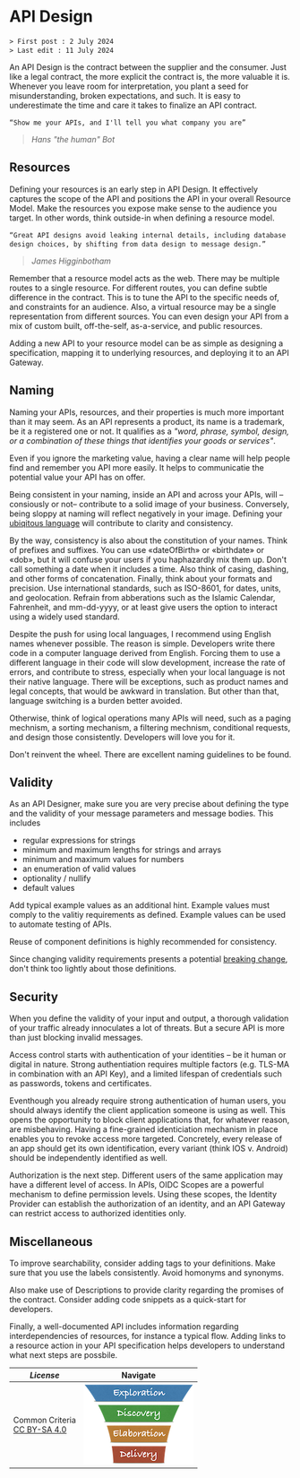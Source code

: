 # API Design

```text
> First post : 2 July 2024
> Last edit : 11 July 2024
```

An API Design is the contract between the supplier and the consumer. Just like a legal contract, the more explicit the contract is, the more valuable it is. Whenever you leave room for interpretation, you plant a seed for misunderstanding, broken expectations, and such. It is easy to underestimate the time and care it takes to finalize an API contract.

```text
“Show me your APIs, and I'll tell you what company you are”
```

> *Hans "the human" Bot*

## Resources

Defining your resources is an early step in API Design. It effectively captures the scope of the API and positions the API in your overall Resource Model. Make the resources you expose make sense to the audience you target. In other words, think outside-in when defining a resource model.

```text
“Great API designs avoid leaking internal details, including database design choices, by shifting from data design to message design.”
```

> *James Higginbotham*

Remember that a resource model acts as the web. There may be multiple routes to a single resource. For different routes, you can define subtle difference in the contract. This is to tune the API to the specific needs of, and constraints for an audience. Also, a virtual resource may be a single representation from different sources. You can even design your API from a mix of custom built, off-the-self, as-a-service, and public resources.

Adding a new API to your resource model can be as simple as designing a specification, mapping it to underlying resources, and deploying it to an API Gateway.

## Naming

Naming your APIs, resources, and their properties is much more important than it may seem. As an API represents a product, its name is a trademark, be it a registered one or not. It qualifies as a *"word, phrase, symbol, design, or a combination of these things that identifies your goods or services"*.

Even if you ignore the marketing value, having a clear name will help people find and remember you API more easily. It helps to communicatie the potential value your API has on offer.

Being consistent in your naming, inside an API and across your APIs, will –consiously or not– contribute to a solid image of your business. Conversely, being sloppy at naming will reflect negatively in your image. Defining your [ubiqitous language](/LeanUP/References/ddd.md) will contribute to clarity and consistency.

By the way, consistency is also about the constitution of your names. Think of prefixes and suffixes. You can use «dateOfBirth» or «birthdate» or «dob», but it will confuse your users if you haphazardly mix them up. Don't call something a date when it includes a time. Also think of casing, dashing, and other forms of concatenation. Finally, think about your formats and precision. Use international standards, such as ISO-8601, for dates, units, and geolocation. Refrain from abberations such as the Islamic Calendar, Fahrenheit, and mm-dd-yyyy, or at least give users the option to interact using a widely used standard.

Despite the push for using local languages, I recommend using English names whenever possible. The reason is simple. Developers write there code in a computer language derived from English. Forcing them to use a different language in their code will slow development, increase the rate of errors, and contribute to stress, especially when your local language is not their native language. There will be exceptions, such as product names and legal concepts, that would be awkward in translation. But other than that, language switching is a burden better avoided.

Otherwise, think of logical operations many APIs will need, such as a paging mechnism, a sorting mechanism, a filtering mechnism, conditional requests, and design those consistently. Developers will love you for it.

Don't reinvent the wheel. There are excellent naming guidelines to be found.

## Validity

As an API Designer, make sure you are very precise about defining the type and the validity of your message parameters and message bodies. This includes

- regular expressions for strings
- minimum and maximum lengths for strings and arrays
- minimum and maximum values for numbers
- an enumeration of valid values
- optionality / nullify
- default values

Add typical example values as an additional hint. Example values must comply to the valitiy requirements as defined. Example values can be used to automate testing of APIs.

Reuse of component definitions is highly recommended for consistency.

Since changing validity requirements presents a potential [breaking change](/LeanUP/References/hyrums-law.md), don't think too lightly about those definitions.

## Security

When you define the validity of your input and output, a thorough validation of your traffic already innoculates a lot of threats. But a secure API is more than just blocking invalid messages.

Access control starts with authentication of your identities – be it human or digital in nature. Strong authentiation requires multiple factors (e.g. TLS-MA in combination with an API Key), and a limited lifespan of credentials such as passwords, tokens and certificates.

Eventhough you already require strong authentication of human users, you should always identify the client application someone is using as well. This opens the opportunity to block client applications that, for whatever reason, are misbehaving. Having a fine-grained identiciation mechanism in place enables you to revoke access more targeted. Concretely, every release of an app should get its own identification, every variant (think IOS v. Android) should be independently identified as well.

Authorization is the next step. Different users of the same application may have a different level of access. In APIs, OIDC Scopes are a powerful mechanism to define permission levels. Using these scopes, the Identity Provider can establish the authorization of an identity, and an API Gateway can restrict access to authorized identities only.

## Miscellaneous

To improve searchability, consider adding tags to your definitions. Make sure that you use the labels consistently. Avoid homonyms and synonyms.

Also make use of Descriptions to provide clarity regarding the promises of the contract. Consider adding code snippets as a quick-start for developers.

Finally, a well-documented API includes information regarding interdependencies of resources, for instance a typical flow. Adding links to a resource action in your API specification helps developers to understand what next steps are possbile.

| *License* | Navigate |
| - | - |
|Common Criteria</BR>[CC BY-SA 4.0](https://creativecommons.org/licenses/by-sa/4.0/deed.en) | [![LeanUP Logo](/LeanUP/Images/leanupLogo-s.png)](/LeanUP/Artefacts/overview.md) |
